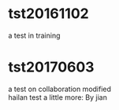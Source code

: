 # tst20161102
a test in training
# tst20170603
a test on collaboration modified	
hailan test
a little more: By jian
